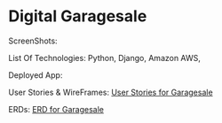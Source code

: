 # Digital Garagesale

ScreenShots:
[]()

List Of Technologies:
Python, Django, Amazon AWS, 

Deployed App:



User Stories & WireFrames:
[User Stories for Garagesale](https://trello.com/invite/b/T6bbpyhl/fef41874786617f7d4577ec1f8f3fec3/project-3-store)

ERDs:
[ERD for Garagesale](https://drive.google.com/file/d/15Beb0iv2eiUgyA8rOpA_dk8-8WBBWWEN/view?usp=sharing)
